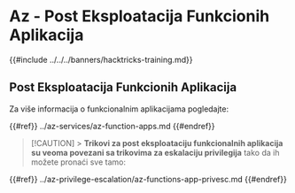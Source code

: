 # Az - Post Eksploatacija Funkcionih Aplikacija

{{#include ../../../banners/hacktricks-training.md}}

## Post Eksploatacija Funkcionih Aplikacija

Za više informacija o funkcionalnim aplikacijama pogledajte:

{{#ref}}
../az-services/az-function-apps.md
{{#endref}}

> [!CAUTION] > **Trikovi za post eksploataciju funkcionalnih aplikacija su veoma povezani sa trikovima za eskalaciju privilegija** tako da ih možete pronaći sve tamo:

{{#ref}}
../az-privilege-escalation/az-functions-app-privesc.md
{{#endref}}
